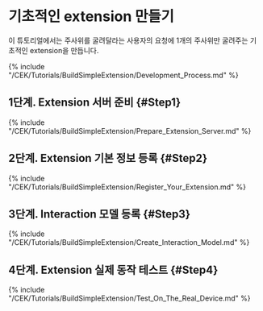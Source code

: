 # 기초적인 extension 만들기
이 튜토리얼에서는 주사위를 굴려달라는 사용자의 요청에 1개의 주사위만 굴려주는 기초적인 extension을 만듭니다.

{% include "/CEK/Tutorials/BuildSimpleExtension/Development_Process.md" %}

## 1단계. Extension 서버 준비 {#Step1}
{% include "/CEK/Tutorials/BuildSimpleExtension/Prepare_Extension_Server.md" %}

## 2단계. Extension 기본 정보 등록 {#Step2}
{% include "/CEK/Tutorials/BuildSimpleExtension/Register_Your_Extension.md" %}

## 3단계. Interaction 모델 등록 {#Step3}
{% include "/CEK/Tutorials/BuildSimpleExtension/Create_Interaction_Model.md" %}

## 4단계. Extension 실제 동작 테스트 {#Step4}
{% include "/CEK/Tutorials/BuildSimpleExtension/Test_On_The_Real_Device.md" %}
